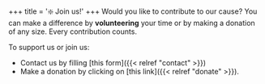 +++
title = '❇️ Join us!'
+++
Would you like to contribute to our cause? You can make a difference by **volunteering** your time or by making a donation of any size. Every contribution counts.

To support us or join us:
- Contact us by filling [this form]({{< relref "contact" >}})
- Make a donation by clicking on [this link]({{< relref "donate" >}}).